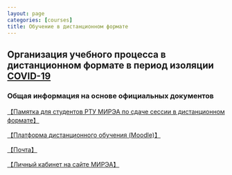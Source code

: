```yaml
---
layout: page
categories: [courses]
title: Обучение в дистанционном формате
---
```


## Организация учебного процесса в дистанционном формате в период изоляции [COVID-19](https://www.ncbi.nlm.nih.gov/nuccore/NC_045512.2?report=fasta)

### Общая информация на основе официальных документов
[【Памятка для студентов РТУ МИРЭА по сдаче сессии в дистанционном
формате】](https://www.mirea.ru/upload/%D0%9F%D0%B0%D0%BC%D1%8F%D1%82%D0%BA%D0%B0%20%D0%B4%D0%BB%D1%8F%20%D1%81%D1%82%D1%83%D0%B4%D0%B5%D0%BD%D1%82%D0%BE%D0%B2.pdf)

[【Платформа дистанционного обучения (Moodle)】](https://online-edu.mirea.ru/)

[【Почта】](https://mail.mirea.ru/)

[【Личный кабинет на сайте МИРЭА】](https://lk.mirea.ru/auth.php)
